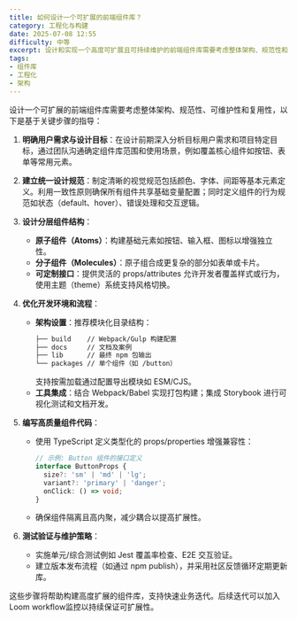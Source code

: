 ```yaml
---
title: 如何设计一个可扩展的前端组件库？
category: 工程化与构建
date: 2025-07-08 12:55
difficulty: 中等
excerpt: 设计和实现一个高度可扩展且可持续维护的前端组件库需要考虑整体架构、规范性和复用性。通过模块化分层、工具链配置及高质量代码来确保其灵活性和扩展性。
tags:
- 组件库
- 工程化
- 架构
---
```

设计一个可扩展的前端组件库需要考虑整体架构、规范性、可维护性和复用性，以下是基于关键步骤的指导：

1. **明确用户需求与设计目标**：在设计前期深入分析目标用户需求和项目特定目标，通过团队沟通确定组件库范围和使用场景，例如覆盖核心组件如按钮、表单等常用元素。

2. **建立统一设计规范**：制定清晰的视觉规范包括颜色、字体、间距等基本元素定义。利用一致性原则确保所有组件共享基础变量配置；同时定义组件的行为规范如状态（default、hover）、错误处理和交互逻辑。

3. **设计分层组件结构**：
   - **原子组件（Atoms）**：构建基础元素如按钮、输入框、图标以增强独立性。
   - **分子组件（Molecules）**：原子组合成更复杂的部分如表单或卡片。
   - **可定制接口**：提供灵活的 props/attributes 允许开发者覆盖样式或行为，使用主题（theme）系统支持风格切换。

4. **优化开发环境和流程**：
   - **架构设置**：推荐模块化目录结构：
     ```markdown
     ├── build    // Webpack/Gulp 构建配置
     ├── docs     // 文档及案例
     ├── lib      // 最终 npm 包输出
     └── packages // 单个组件（如 /button）
     ```
     支持按需加载通过配置导出模块如 ESM/CJS。
   - **工具集成**：结合 Webpack/Babel 实现打包构建；集成 Storybook 进行可视化测试和文档开发。

5. **编写高质量组件代码**：
   - 使用 TypeScript 定义类型化的 props/properties 增强兼容性：
     ```typescript
     // 示例: Button 组件的接口定义
     interface ButtonProps {
       size?: 'sm' | 'md' | 'lg';
       variant?: 'primary' | 'danger';
       onClick: () => void;
     }
     ```
   - 确保组件隔离且高内聚，减少耦合以提高扩展性。

6. **测试验证与维护策略**：
   - 实施单元/综合测试例如 Jest 覆盖率检查、E2E 交互验证。
   - 建立版本发布流程（如通过 npm publish），并采用社区反馈循环定期更新库。

这些步骤将帮助构建高度扩展的组件库，支持快速业务迭代。后续迭代可以加入 Loom workflow监控以持续保证可扩展性。

